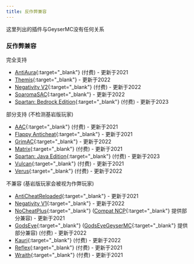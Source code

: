 ```yaml
---
title: 反作弊兼容
---
```


<div class="alert alert-warning" role="alert">
    这里列出的插件与GeyserMC没有任何关系
</div>

### 反作弊兼容

完全支持

- [AntiAura](https://www.spigotmc.org/resources/1368/){:target="_blank"} (付费) - 更新于2021
- [Themis](https://www.spigotmc.org/resources/90766/){:target="_blank"} - 更新于2022
- [Negativity V2](https://www.spigotmc.org/resources/86874/){:target="_blank"} (付费) - 更新于2022
- [SoaromaSAC](https://www.spigotmc.org/resources/87702/){:target="_blank"} - 更新于2022
- [Spartan: Bedrock Edition](https://builtbybit.com/resources/12832/){:target="_blank"} (付费) - 更新于2023

部分支持 (不检测基岩版玩家)

- [AAC](https://www.spigotmc.org/resources/6442/){:target="_blank"} (付费) - 更新于2021
- [Flappy Anticheat](https://www.spigotmc.org/resources/92180/){:target="_blank"} - 更新于2021
- [GrimAC](https://github.com/MWHunter/Grim){:target="_blank"} - 更新于2022
- [Matrix](https://matrix.rip/){:target="_blank"} (付费) - 更新于2021
- [Spartan: Java Edition](https://www.spigotmc.org/resources/25638/){:target="_blank"} (付费) - 更新于2023
- [Vulcan](https://www.spigotmc.org/resources/83626/){:target="_blank"} (付费) - 更新于2021
- [Verus](https://verus.ac){:target="_blank"} (付费) - 更新于2022

不兼容 (基岩版玩家会被视为作弊玩家)

- [AntiCheatReloaded](https://www.spigotmc.org/resources/23799/){:target="_blank"} - 更新于2021
- [Negativity V1](https://www.spigotmc.org/resources/48399/){:target="_blank"} - 更新于2022
- [NoCheatPlus](https://ci.codemc.io/job/Updated-NoCheatPlus/job/Updated-NoCheatPlus/){:target="_blank"} ([Compat NCP](https://github.com/Updated-NoCheatPlus/CompatNoCheatPlus/){:target="_blank"} 提供部分兼容) - 更新于2021
- [GodsEye](https://www.spigotmc.org/resources/69595/){:target="_blank"} ([GodsEyeGeyserMC](https://github.com/TheDejavu/GodsEyeGeyserMC/relesase){:target="_blank"} 提供部分兼容) (付费) - 更新于2022
- [Kauri](https://www.spigotmc.org/resources/53721/){:target="_blank"} (付费) - 更新于2022
- [Reflex](https://www.spigotmc.org/resources/21122/){:target="_blank"} (付费) - 更新于2021
- [Wraith](https://www.spigotmc.org/resources/66887/){:target="_blank"} (付费) - 更新于2021

